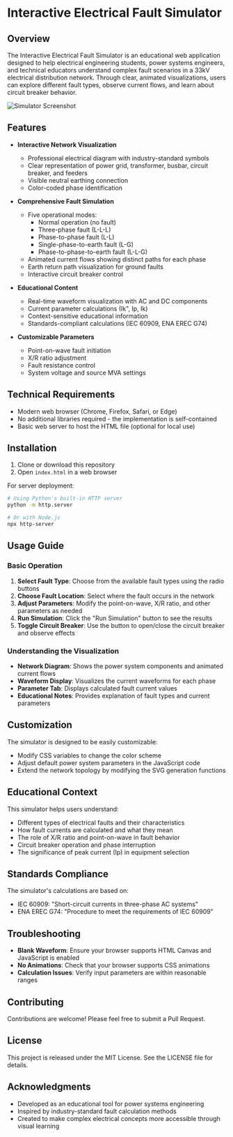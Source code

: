 # Interactive Electrical Fault Simulator

## Overview

The Interactive Electrical Fault Simulator is an educational web application designed to help electrical engineering students, power systems engineers, and technical educators understand complex fault scenarios in a 33kV electrical distribution network. Through clear, animated visualizations, users can explore different fault types, observe current flows, and learn about circuit breaker behavior.

![Simulator Screenshot](screenshot.png)

## Features

- **Interactive Network Visualization**
  - Professional electrical diagram with industry-standard symbols
  - Clear representation of power grid, transformer, busbar, circuit breaker, and feeders
  - Visible neutral earthing connection
  - Color-coded phase identification

- **Comprehensive Fault Simulation**
  - Five operational modes:
    - Normal operation (no fault)
    - Three-phase fault (L-L-L)
    - Phase-to-phase fault (L-L)
    - Single-phase-to-earth fault (L-G)
    - Phase-to-phase-to-earth fault (L-L-G)
  - Animated current flows showing distinct paths for each phase
  - Earth return path visualization for ground faults
  - Interactive circuit breaker control

- **Educational Content**
  - Real-time waveform visualization with AC and DC components
  - Current parameter calculations (Ik", Ip, Ik)
  - Context-sensitive educational information
  - Standards-compliant calculations (IEC 60909, ENA EREC G74)

- **Customizable Parameters**
  - Point-on-wave fault initiation
  - X/R ratio adjustment
  - Fault resistance control
  - System voltage and source MVA settings

## Technical Requirements

- Modern web browser (Chrome, Firefox, Safari, or Edge)
- No additional libraries required - the implementation is self-contained
- Basic web server to host the HTML file (optional for local use)

## Installation

1. Clone or download this repository
2. Open `index.html` in a web browser

For server deployment:
```bash
# Using Python's built-in HTTP server
python -m http.server

# Or with Node.js
npx http-server
```

## Usage Guide

### Basic Operation

1. **Select Fault Type**: Choose from the available fault types using the radio buttons
2. **Choose Fault Location**: Select where the fault occurs in the network
3. **Adjust Parameters**: Modify the point-on-wave, X/R ratio, and other parameters as needed
4. **Run Simulation**: Click the "Run Simulation" button to see the results
5. **Toggle Circuit Breaker**: Use the button to open/close the circuit breaker and observe effects

### Understanding the Visualization

- **Network Diagram**: Shows the power system components and animated current flows
- **Waveform Display**: Visualizes the current waveforms for each phase
- **Parameter Tab**: Displays calculated fault current values
- **Educational Notes**: Provides explanation of fault types and current parameters

## Customization

The simulator is designed to be easily customizable:

- Modify CSS variables to change the color scheme
- Adjust default power system parameters in the JavaScript code
- Extend the network topology by modifying the SVG generation functions

## Educational Context

This simulator helps users understand:

- Different types of electrical faults and their characteristics
- How fault currents are calculated and what they mean
- The role of X/R ratio and point-on-wave in fault behavior
- Circuit breaker operation and phase interruption
- The significance of peak current (Ip) in equipment selection

## Standards Compliance

The simulator's calculations are based on:

- IEC 60909: "Short-circuit currents in three-phase AC systems"
- ENA EREC G74: "Procedure to meet the requirements of IEC 60909"

## Troubleshooting

- **Blank Waveform**: Ensure your browser supports HTML Canvas and JavaScript is enabled
- **No Animations**: Check that your browser supports CSS animations
- **Calculation Issues**: Verify input parameters are within reasonable ranges

## Contributing

Contributions are welcome! Please feel free to submit a Pull Request.

## License

This project is released under the MIT License. See the LICENSE file for details.

## Acknowledgments

- Developed as an educational tool for power systems engineering
- Inspired by industry-standard fault calculation methods
- Created to make complex electrical concepts more accessible through visual learning
